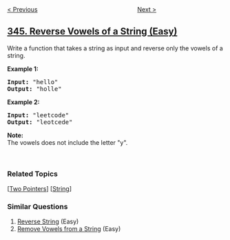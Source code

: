 <!--|This file generated by command(leetcode description); DO NOT EDIT.    |-->
<!--+----------------------------------------------------------------------+-->
<!--|@author    openset <openset.wang@gmail.com>                           |-->
<!--|@link      https://github.com/openset                                 |-->
<!--|@home      https://github.com/tonymontaro/leetcode-hints                        |-->
<!--+----------------------------------------------------------------------+-->

[< Previous](https://github.com/tonymontaro/leetcode-hints/tree/master/problems/reverse-string "Reverse String")
　　　　　　　　　　　　　　　　
[Next >](https://github.com/tonymontaro/leetcode-hints/tree/master/problems/moving-average-from-data-stream "Moving Average from Data Stream")

## [345. Reverse Vowels of a String (Easy)](https://leetcode.com/problems/reverse-vowels-of-a-string "反转字符串中的元音字母")

<p>Write a function that takes a string as input and reverse only the vowels of a string.</p>

<p><strong>Example 1:</strong></p>

<pre>
<strong>Input: </strong><span id="example-input-1-1">&quot;hello&quot;</span>
<strong>Output: </strong><span id="example-output-1">&quot;holle&quot;</span>
</pre>

<div>
<p><strong>Example 2:</strong></p>

<pre>
<strong>Input: </strong><span id="example-input-2-1">&quot;leetcode&quot;</span>
<strong>Output: </strong><span id="example-output-2">&quot;leotcede&quot;</span></pre>
</div>

<p><b>Note:</b><br />
The vowels does not include the letter &quot;y&quot;.</p>

<p>&nbsp;</p>

### Related Topics
  [[Two Pointers](https://github.com/tonymontaro/leetcode-hints/tree/master/tag/two-pointers/README.md)]
  [[String](https://github.com/tonymontaro/leetcode-hints/tree/master/tag/string/README.md)]

### Similar Questions
  1. [Reverse String](https://github.com/tonymontaro/leetcode-hints/tree/master/problems/reverse-string) (Easy)
  1. [Remove Vowels from a String](https://github.com/tonymontaro/leetcode-hints/tree/master/problems/remove-vowels-from-a-string) (Easy)
